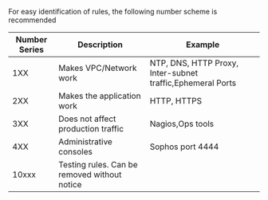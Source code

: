 For easy identification of rules, the following number scheme is recommended

| Number Series | Description | Example |
|-------------|-----------|-------|
| 1XX   | Makes VPC/Network work                      |NTP, DNS, HTTP Proxy, Inter-subnet traffic,Ephemeral Ports|
| 2XX   | Makes the application work                  |HTTP, HTTPS|
| 3XX   | Does not affect production traffic          |Nagios,Ops tools|
| 4XX   | Administrative consoles                     |Sophos port 4444|
| 10xxx | Testing rules. Can be removed without notice||
